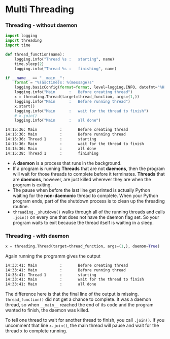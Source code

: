# Multi Threading

### Threading - without daemon

```python
import logging
import threading
import time

def thread_function(name):
	logging.info("Thread %s	:	starting", name)
	time.sleep(2)
	logging.info("Thread %s	:	finishing", name)

if __name__ == "__main__":
	format = "%(asctime)s: %(message)s"
	logging.basicConfig(format=format, level=logging.INFO, datefmt="%H:%M:%S")
	logging.info("Main		:	Before creating thread")
	x = threading.Thread(target=thread_function, args=(1,))
	logging.info("Main		:	Before running thread")
	x.start()
	logging.info("Main		:	wait for the thread to finish")
	# x.join()
	logging.info("Main		:	all done")
```

```bash
14:15:36: Main          :       Before creating thread
14:15:36: Main          :       Before running thread
14:15:36: Thread 1      :       starting
14:15:36: Main          :       wait for the thread to finish
14:15:36: Main          :       all done
14:15:38: Thread 1      :       finishing
```

- A **daemon** is a process that runs in the background.
- If a program is running **Threads** that are not **daemons**, then the program will wait for those threads to complete before it terminates. **Threads** that are **daemons**, however, are just killed wherever they are when the program is exiting.
- The pause when before the last line get printed is actually Python waiting for the **non-daemonic** thread to complete. When your Python program ends, part of the shutdown process is to clean up the threading routine.
- `threading._shutdown()` walks through all of the running threads and calls `.join()` on every one that does not have the daemon flag set. So your program waits to exit because the thread itself is waiting in a sleep.

### Threading - with daemon

```python
x = threading.Thread(target=thread_function, args=(1,), daemon=True)
```

Again running the programm gives the output

```bash
14:33:41: Main          :       Before creating thread
14:33:41: Main          :       Before running thread
14:33:41: Thread 1      :       starting
14:33:41: Main          :       wait for the thread to finish
14:33:41: Main          :       all done
```

The difference here is that the final line of the output is missing. `thread_function()` did not get a chance to complete. It was a daemon thread, so when `__main__` reached the end of its code and the program wanted to finish, the daemon was killed.


To tell one thread to wait for another thread to finish, you call `.join()`. If you uncomment that line `x.join()`, the main thread will pause and wait for the thread x to complete running.
